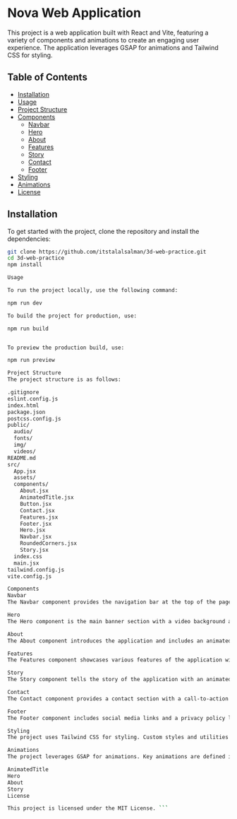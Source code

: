 # Nova Web Application

This project is a web application built with React and Vite, featuring a variety of components and animations to create an engaging user experience. The application leverages GSAP for animations and Tailwind CSS for styling.

## Table of Contents

- [Installation](#installation)
- [Usage](#usage)
- [Project Structure](#project-structure)
- [Components](#components)
  - [Navbar](#navbar)
  - [Hero](#hero)
  - [About](#about)
  - [Features](#features)
  - [Story](#story)
  - [Contact](#contact)
  - [Footer](#footer)
- [Styling](#styling)
- [Animations](#animations)
- [License](#license)

## Installation

To get started with the project, clone the repository and install the dependencies:

```sh
git clone https://github.com/itstalalsalman/3d-web-practice.git
cd 3d-web-practice
npm install

Usage

To run the project locally, use the following command:

npm run dev

To build the project for production, use:

npm run build


To preview the production build, use:

npm run preview

Project Structure
The project structure is as follows:

.gitignore
eslint.config.js
index.html
package.json
postcss.config.js
public/
  audio/
  fonts/
  img/
  videos/
README.md
src/
  App.jsx
  assets/
  components/
    About.jsx
    AnimatedTitle.jsx
    Button.jsx
    Contact.jsx
    Features.jsx
    Footer.jsx
    Hero.jsx
    Navbar.jsx
    RoundedCorners.jsx
    Story.jsx
  index.css
  main.jsx
tailwind.config.js
vite.config.js

Components
Navbar
The Navbar component provides the navigation bar at the top of the page. It includes navigation links and an audio toggle button.

Hero
The Hero component is the main banner section with a video background and a call-to-action button.

About
The About component introduces the application and includes an animated title and a background image.

Features
The Features component showcases various features of the application with interactive video cards.

Story
The Story component tells the story of the application with an animated title and a floating image effect.

Contact
The Contact component provides a contact section with a call-to-action button.

Footer
The Footer component includes social media links and a privacy policy link.

Styling
The project uses Tailwind CSS for styling. Custom styles and utilities are defined in the index.css file.

Animations
The project leverages GSAP for animations. Key animations are defined in the following components:

AnimatedTitle
Hero
About
Story
License

This project is licensed under the MIT License. ```